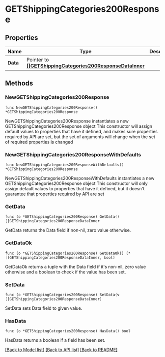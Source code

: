 # GETShippingCategories200Response

## Properties

Name | Type | Description | Notes
------------ | ------------- | ------------- | -------------
**Data** | Pointer to [**[]GETShippingCategories200ResponseDataInner**](GETShippingCategories200ResponseDataInner.md) |  | [optional] 

## Methods

### NewGETShippingCategories200Response

`func NewGETShippingCategories200Response() *GETShippingCategories200Response`

NewGETShippingCategories200Response instantiates a new GETShippingCategories200Response object
This constructor will assign default values to properties that have it defined,
and makes sure properties required by API are set, but the set of arguments
will change when the set of required properties is changed

### NewGETShippingCategories200ResponseWithDefaults

`func NewGETShippingCategories200ResponseWithDefaults() *GETShippingCategories200Response`

NewGETShippingCategories200ResponseWithDefaults instantiates a new GETShippingCategories200Response object
This constructor will only assign default values to properties that have it defined,
but it doesn't guarantee that properties required by API are set

### GetData

`func (o *GETShippingCategories200Response) GetData() []GETShippingCategories200ResponseDataInner`

GetData returns the Data field if non-nil, zero value otherwise.

### GetDataOk

`func (o *GETShippingCategories200Response) GetDataOk() (*[]GETShippingCategories200ResponseDataInner, bool)`

GetDataOk returns a tuple with the Data field if it's non-nil, zero value otherwise
and a boolean to check if the value has been set.

### SetData

`func (o *GETShippingCategories200Response) SetData(v []GETShippingCategories200ResponseDataInner)`

SetData sets Data field to given value.

### HasData

`func (o *GETShippingCategories200Response) HasData() bool`

HasData returns a boolean if a field has been set.


[[Back to Model list]](../README.md#documentation-for-models) [[Back to API list]](../README.md#documentation-for-api-endpoints) [[Back to README]](../README.md)


